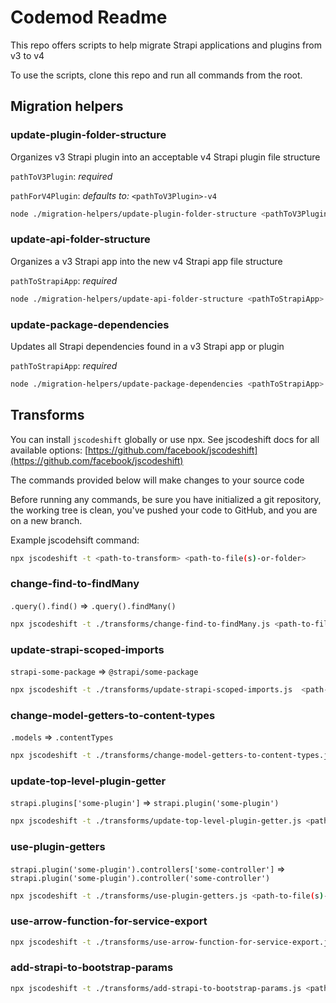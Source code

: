 # Codemod Readme

This repo offers scripts to help migrate Strapi applications and plugins from v3 to v4

To use the scripts, clone this repo and run all commands from the root.

## Migration helpers

### update-plugin-folder-structure

Organizes v3 Strapi plugin into an acceptable v4 Strapi plugin file structure

`pathToV3Plugin`: _required_

`pathForV4Plugin`: _defaults to:_ `<pathToV3Plugin>-v4`

```bash
node ./migration-helpers/update-plugin-folder-structure <pathToV3Plugin> [pathForV4Plugin]
```

### update-api-folder-structure

Organizes a v3 Strapi app into the new v4 Strapi app file structure

`pathToStrapiApp`: _required_

```bash
node ./migration-helpers/update-api-folder-structure <pathToStrapiApp>
```

### update-package-dependencies

Updates all Strapi dependencies found in a v3 Strapi app or plugin

`pathToStrapiApp`: _required_

```bash
node ./migration-helpers/update-package-dependencies <pathToStrapiApp>
```

## Transforms

You can install `jscodeshift` globally or use npx. See jscodeshift docs for all available options: [https://github.com/facebook/jscodeshift](https://github.com/facebook/jscodeshift)

The commands provided below will make changes to your source code

Before running any commands, be sure you have initialized a git repository, the working tree is clean, you've pushed your code to GitHub, and you are on a new branch.

Example jscodehsift command:

```bash
npx jscodeshift -t <path-to-transform> <path-to-file(s)-or-folder>
```

### change-find-to-findMany

`.query().find()` => `.query().findMany()`

```bash
npx jscodeshift -t ./transforms/change-find-to-findMany.js <path-to-file(s)-or-folder>
```

### update-strapi-scoped-imports

`strapi-some-package` => `@strapi/some-package`

```bash
npx jscodeshift -t ./transforms/update-strapi-scoped-imports.js  <path-to-file(s)-or-folder>
```

### change-model-getters-to-content-types

`.models` => `.contentTypes`

```bash
npx jscodeshift -t ./transforms/change-model-getters-to-content-types.js <path-to-file(s)-or-folder>
```

### update-top-level-plugin-getter

`strapi.plugins['some-plugin']` => `strapi.plugin('some-plugin')`

```bash
npx jscodeshift -t ./transforms/update-top-level-plugin-getter.js <path-to-file(s)-or-folder>
```

### use-plugin-getters

`strapi.plugin('some-plugin').controllers['some-controller']` => `strapi.plugin('some-plugin').controller('some-controller')`

```bash
npx jscodeshift -t ./transforms/use-plugin-getters.js <path-to-file(s)-or-folder>
```

### use-arrow-function-for-service-export

```bash
npx jscodeshift -t ./transforms/use-arrow-function-for-service-export.js <path-to-file(s)-or-folder>
```

### add-strapi-to-bootstrap-params

```bash
npx jscodeshift -t ./transforms/add-strapi-to-bootstrap-params.js <path-to-file(s)-or-folder>
```
